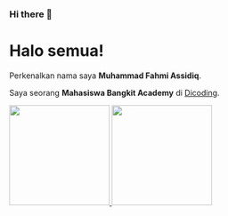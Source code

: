 ### Hi there 👋

# Halo semua! 

Perkenalkan nama saya **Muhammad Fahmi Assidiq**.<br>

Saya seorang **Mahasiswa Bangkit Academy** di [Dicoding](https://www.dicoding.com/).<br>

<p align="left">
<a href="https://github.com/mfahmiq">
  <img height="180em" src="https://github-readme-stats-eight-theta.vercel.app/api?username=penuliscode&show_icons=true&theme=algolia&include_all_commits=true&count_private=true"/>
  <img height="180em" src="https://github-readme-stats-eight-theta.vercel.app/api/top-langs/?username=penuliscode&layout=compact&theme=algolia"/>
</a>
</p>

